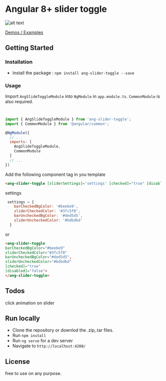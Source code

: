 # Angular 8+ slider toggle

![alt text](https://i.ibb.co/QpgC7jd/toggles.jpg)

[Demos / Examples](https://stackblitz.com/github/orahul1/angular-slide-toggle)

## Getting Started


### Installation

- Install the package :
    `npm install ang-slider-toggle --save`


### Usage

Import `AngSlideToggleModule` into `NgModule` in `app.module.ts`. `CommonModule` is also required.
```js


import { AngSlideToggleModule } from 'ang-slider-toggle';
import { CommonModule } from '@angular/common';

@NgModule({
  // ...
  imports: [
    AngSlideToggleModule,
    CommonModule
  ]
  // ...
})
```


Add the following component tag in you template

```html
<ang-slider-toggle [sliderSettings]='settings' [checked]="true" [disabled]="false"></ang-slider-toggle>
```

settings

```js
 settings = {
    barCheckedBgColor: '#beebe9',
    sliderCheckedColor: '#3fc5f0',
    barUncheckedBgColor: '#ded5d5',
    sliderUncheckedColor: '#bdbdbd'
  }
```
or

```html
<ang-slider-toggle 
barCheckedBgColor="#beebe9" 
sliderCheckedColor="#3fc5f0"
barUncheckedBgColor="#ded5d5",
sliderUncheckedColor="#bdbdbd"
[checked]="true" 
[disabled]="false">
</ang-slider-toggle>
```

## Todos
click animation on slider

## Run locally
- Clone the repository or downlod the .zip,.tar files.
- Run `npm install`
- Run `ng serve` for a dev server
- Navigate to `http://localhost:4200/`

## License
free to use on any purpose.

